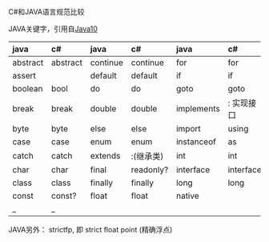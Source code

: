 ﻿C#和JAVA语言规范比较

JAVA关键字，引用自[Java10](https://docs.oracle.com/javase/specs/jls/se10/html/jls-3.html#jls-3.9)

| java   | c#     | java   | c#     | java     | c#        | java   | c#      | java       | c#       |
|:-------|:-------|:-------|:-------|:---------|:----------|:-------|:--------|:-----------|:----------|
|abstract|abstract|continue|continue|for       |for       |new     |new      |switch      |switch     |
|assert  |        |default |default |if        |if        |package |namespace|synchronized|lock       |
|boolean |bool    |do      |do      |goto      |goto      |private |private  |this        |this       |
|break   |break   |double  |double  |implements|: 实现接口|protected|protected|throw       |throw      |
|byte    |byte    |else    |else    |import    |using     |public  |public   |throws      |           |
|case    |case    |enum    |enum    |instanceof|as        |return  |return   |transient   |           |
|catch   |catch   |extends |:(继承类)|int       |int       |short  |short    |try         |try        |
|char    |char    |final   |readonly?|interface|interface |static  |static   |void        |void       |
|class   |class   |finally |finally |long      |long      |strictfp|         |volatile    |volatile?  |
|const   |const?  |float   |float   |native    |          |super   |base     |while       |while      |
|_       |_       |        |        |          |          |        |         |           |            |

JAVA另外：
strictfp, 即 strict float point (精确浮点)
